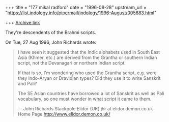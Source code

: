 +++
title = "177 mikal radford"
date = "1996-08-28"
upstream_url = "https://list.indology.info/pipermail/indology/1996-August/005683.html"

+++
[Archive link](https://list.indology.info/pipermail/indology/1996-August/005683.html)

They're descendents of the Brahmi scripts.

On Tue, 27 Aug 1996, John Richards wrote:

> I have seen it suggested that the Indic alphabets used in South
> East Asia (Khmer, etc.) are derived from the Grantha or southern Indian
> script, not the Devanagari or northern Indian script.
> 
> If that is so, I'm wondering who used the Grantha script, e.g. were they
> Indo-Aryan or Dravidian types?  Did they use it to write Sanskrit and 
> Pali?
> 
> The SE Asian countries have borrowed a lot of Sanskrit as well as Pali 
> vocabulary, so one must wonder in what script it came to them.
> 
> -- 
> John Richards
> Stackpole Elidor (UK)
> jhr at elidor.demon.co.uk
> Home Page http://www.elidor.demon.co.uk/
> 
> 
> 
> 




